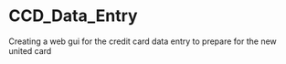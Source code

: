 # CCD_Data_Entry

Creating a web gui for the credit card data entry to prepare for the new united card